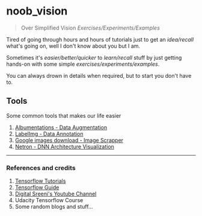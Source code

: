# noob_vision

> Over Simplified Vision _Exercises/Experiments/Examples_

Tired of going through hours and hours of tutorials just to get an _idea/recall_ what's going on, well I don't know about you but I am.  

Sometimes it's _easier/better/quicker_ to _learn/recall_ stuff by just getting hands-on with some simple _exercises/experiments/examples_.

You can always drown in details when required, but to start you don't have to.

## Tools

Some common tools that makes our life easier

1. [Albumentations - Data Augmentation](https://github.com/albumentations-team/albumentations)
2. [LabelImg - Data Annotation](https://github.com/tzutalin/labelImg)
3. [Google images download - Image Scrapper](https://github.com/hardikvasa/google-images-download)
4. [Netron - DNN Architecture Visualization](https://github.com/lutzroeder/Netron)

---

### References and credits

1. [Tensorflow Tutorials](https://www.tensorflow.org/tutorials)
2. [Tensorflow Guide](https://www.tensorflow.org/guide)
3. [Digital Sreeni's Youtube Channel](https://www.youtube.com/channel/UC34rW-HtPJulxr5wp2Xa04w)
4. Udacity Tensorflow Course
5. Some random blogs and stuff...
